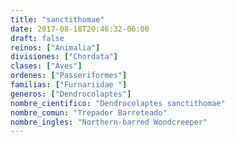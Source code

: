```yaml
---
title: "sanctithomae"
date: 2017-08-18T20:46:32-06:00
draft: false
reinos: ["Animalia"]
divisiones: ["Chordata"]
clases: ["Aves"]
ordenes: ["Passeriformes"]
familias: ["Furnariidae "]
generos: ["Dendrocolaptes"]
nombre_cientifico: "Dendrocolaptes sanctithomae"
nombre_comun: "Trepador Barreteado"
nombre_ingles: "Northern-barred Woodcreeper"
---
```

